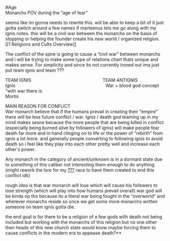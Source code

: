 #Age  
Monarchs POV during the “age of fear”  
  
seems like im gonna needs to rewrite this. will be able to keep a bit of it just gotta switch around a few names if marteenus lets me go along with my ignis notes. this will be a civil war between the monarchs on the basis of stopping or helping the founder create his new world / organized religion. [[1 Religions and Cults Overview]]

The conflict of the spire is going to cause a “civil war” between monarchs and i will be trying to make some type of relations chart thats unique and makes sense. For simplicity and since its not currently ironed out ima just put team ignis and team ???  
  
TEAM IGNIS                                                         TEAM ANTIGNIS  
Ignis                                                                        War + blood god concept “with war there is  
Mortis                                



MAIN REASON FOR CONFLICT  
War monarch believe that if the humans prevail in creating their “empire” there will be less future conflict / war. Ignis / death god teaming up in my mind makes sesne because the more people that are being killed in conflict (especially being burned alive by followers of ignis) will make people fear death far more and in hand clinging on to life or the power of “rebirth” from ignis a lot more. and generally people converting to following ignis to avoid death so i feel like they play into each other pretty well and increase each other's power.  

  
Any monarch in the category of ancient/unknown is in a dormant state due to something of this caliber not interesting them enough to do anything (might rework the lore for my [???](https://trello.com/c/pGU7hwfw/18-heavy-wip-might-scrap) race to have them created to end this conflict idk)  
  
rough idea is that war monarch will lose which will cause his followers to lose strength (which will play into how humans prevail overall) war god will be kinda op tho because its a literal war being fought in the “overworld” and wherever monarchs reside so once we get some more monarchs written someone on team ignis gotta die.  
  
the end goal is for there to be a religion of a few gods with death not being included but working with the monarchs of this religion but no one other then heads of this new church state would know maybe forcing them to cause conflicts in the modern era to appease death?**